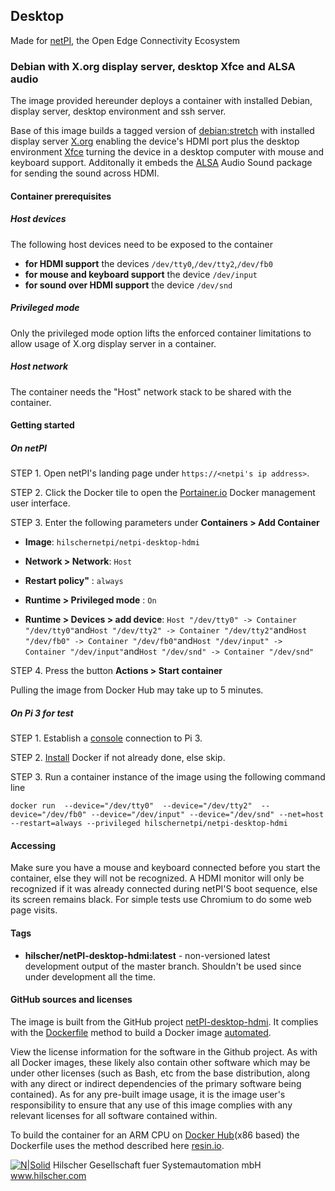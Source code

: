 ## Desktop

Made for [netPI](https://www.netiot.com/netpi/), the Open Edge Connectivity Ecosystem 

### Debian with X.org display server, desktop Xfce and ALSA audio

The image provided hereunder deploys a container with installed Debian, display server, desktop environment and ssh server.

Base of this image builds a tagged version of [debian:stretch](https://hub.docker.com/r/resin/armv7hf-debian/tags/) with installed display server [X.org](https://en.wikipedia.org/wiki/X.Org_Server) enabling the device's HDMI port plus the desktop environment [Xfce](https://www.xfce.org/?lang=en) turning the device in a desktop computer with mouse and keyboard support. Additonally it embeds the [ALSA](https://wiki.debian.org/ALSA) Audio Sound package for sending the sound across HDMI.

#### Container prerequisites

##### Host devices

The following host devices need to be exposed to the container

* **for HDMI support** the devices `/dev/tty0`,`/dev/tty2`,`/dev/fb0`
* **for mouse and keyboard support** the device `/dev/input`
* **for sound over HDMI support** the device `/dev/snd`

##### Privileged mode

Only the privileged mode option lifts the enforced container limitations to allow usage of X.org display server in a container.

##### Host network

The container needs the "Host" network stack to be shared with the container.

#### Getting started

##### On netPI

STEP 1. Open netPI's landing page under `https://<netpi's ip address>`.

STEP 2. Click the Docker tile to open the [Portainer.io](http://portainer.io/) Docker management user interface.

STEP 3. Enter the following parameters under **Containers > Add Container**

* **Image**: `hilschernetpi/netpi-desktop-hdmi`

* **Network > Network**: `Host`

* **Restart policy"** : `always`

* **Runtime > Privileged mode** : `On`

* **Runtime > Devices > add device**: `Host "/dev/tty0" -> Container "/dev/tty0"`and`Host "/dev/tty2" -> Container "/dev/tty2"`and`Host "/dev/fb0" -> Container "/dev/fb0"`and`Host "/dev/input" -> Container "/dev/input"`and`Host "/dev/snd" -> Container "/dev/snd"`

STEP 4. Press the button **Actions > Start container**

Pulling the image from Docker Hub may take up to 5 minutes.

##### On Pi 3 for test

STEP 1. Establish a [console](https://www.raspberrypi.org/documentation/usage/terminal/README.md) connection to Pi 3.

STEP 2. [Install](https://www.raspberrypi.org/blog/docker-comes-to-raspberry-pi/) Docker if not already done, else skip. 

STEP 3. Run a container instance of the image using the following command line

`docker run 
   --device="/dev/tty0" 
   --device="/dev/tty2" 
   --device="/dev/fb0"
   --device="/dev/input"
   --device="/dev/snd"
   --net=host
   --restart=always
   --privileged
   hilschernetpi/netpi-desktop-hdmi
`

#### Accessing

Make sure you have a mouse and keyboard connected before you start the container, else they will not be recognized. A HDMI monitor will only be recognized if it was already connected during netPI'S boot sequence, else its screen remains black. For simple tests use Chromium to do some web page visits.

#### Tags

* **hilscher/netPI-desktop-hdmi:latest** - non-versioned latest development output of the master branch. Shouldn't be used since under development all the time.

#### GitHub sources and licenses
The image is built from the GitHub project [netPI-desktop-hdmi](https://github.com/hilscher/netPI-desktop-hdmi). It complies with the [Dockerfile](https://docs.docker.com/engine/reference/builder/) method to build a Docker image [automated](https://docs.docker.com/docker-hub/builds/).

View the license information for the software in the Github project. As with all Docker images, these likely also contain other software which may be under other licenses (such as Bash, etc from the base distribution, along with any direct or indirect dependencies of the primary software being contained).
As for any pre-built image usage, it is the image user's responsibility to ensure that any use of this image complies with any relevant licenses for all software contained within.

To build the container for an ARM CPU on [Docker Hub](https://hub.docker.com/)(x86 based) the Dockerfile uses the method described here [resin.io](https://resin.io/blog/building-arm-containers-on-any-x86-machine-even-dockerhub/).

[![N|Solid](http://www.hilscher.com/fileadmin/templates/doctima_2013/resources/Images/logo_hilscher.png)](http://www.hilscher.com)  Hilscher Gesellschaft fuer Systemautomation mbH  www.hilscher.com
